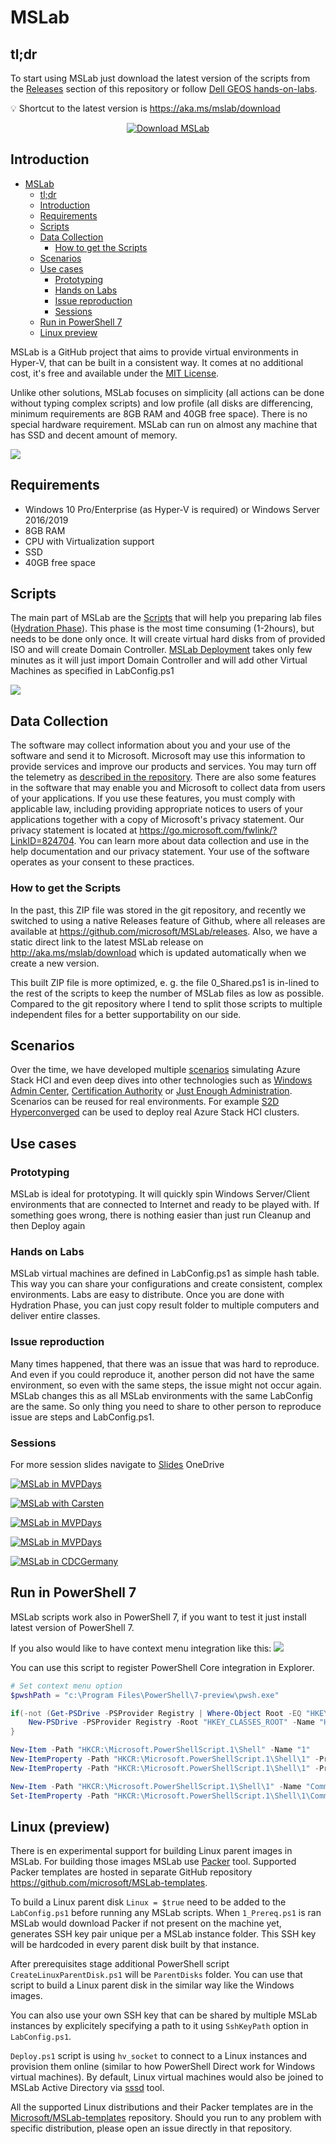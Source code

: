 # MSLab

## tl;dr

To start using MSLab just download the latest version of the scripts from the [Releases](https://github.com/microsoft/MSLab/releases) section of this repository or follow [Dell GEOS hands-on-labs](https://www.geos.to/azslabs).


💡 Shortcut to the latest version is https://aka.ms/mslab/download

<p align="center">
<a href="https://aka.ms/mslab/download"><img src="https://img.shields.io/static/v1?label=&message=Download+MSLab&color=blue&style=for-the-badge" title="Download MSLab scripts" alt="Download MSLab"></a>
</p>

## Introduction

<!-- TOC -->

- [MSLab](#mslab)
    - [tl;dr](#tldr)
    - [Introduction](#introduction)
    - [Requirements](#requirements)
    - [Scripts](#scripts)
    - [Data Collection](#data-collection)
        - [How to get the Scripts](#how-to-get-the-scripts)
    - [Scenarios](#scenarios)
    - [Use cases](#use-cases)
        - [Prototyping](#prototyping)
        - [Hands on Labs](#hands-on-labs)
        - [Issue reproduction](#issue-reproduction)
        - [Sessions](#sessions)
    - [Run in PowerShell 7](#run-in-powershell-7)
    - [Linux preview](#linux-preview)

<!-- /TOC -->

MSLab is a GitHub project that aims to provide virtual environments in Hyper-V, that can be built in a consistent way. It comes at no additional cost, it's free and available under the [MIT License](License).

Unlike other solutions, MSLab focuses on simplicity (all actions can be done without typing complex scripts) and low profile (all disks are differencing, minimum requirements are 8GB RAM and 40GB free space). There is no special hardware requirement. MSLab can run on almost any machine that has SSD and decent amount of memory.

![](Docs/media/Hyper-V_Manager01.png)

## Requirements

* Windows 10 Pro/Enterprise (as Hyper-V is required) or Windows Server 2016/2019
* 8GB RAM
* CPU with Virtualization support
* SSD
* 40GB free space

## Scripts

The main part of MSLab are the [Scripts](https://aka.ms/mslabzip) that will help you preparing lab files ([Hydration Phase](Docs/mslab-hydration.md)). This phase is the most time consuming (1-2hours), but needs to be done only once. It will create virtual hard disks from of provided ISO and will create Domain Controller. [MSLab Deployment](Docs/mslab-deployment.md) takes only few minutes as it will just import Domain Controller and will add other Virtual Machines as specified in LabConfig.ps1

![](Docs/media/Explorer01.png)

## Data Collection

The software may collect information about you and your use of the software and send it to Microsoft. Microsoft may use this information to provide services and improve our products and services. You may turn off the telemetry as [described in the repository](http://aka.ms/mslab/telemetry). There are also some features in the software that may enable you and Microsoft to collect data from users of your applications. If you use these features, you must comply with applicable law, including providing appropriate notices to users of your applications together with a copy of Microsoft's privacy statement. Our privacy statement is located at https://go.microsoft.com/fwlink/?LinkID=824704. You can learn more about data collection and use in the help documentation and our privacy statement. Your use of the software operates as your consent to these practices.

### How to get the Scripts

In the past, this ZIP file was stored in the git repository, and recently we switched to using a native Releases feature of Github, where all releases are available at https://github.com/microsoft/MSLab/releases. Also, we have a static direct link to the latest MSLab release on http://aka.ms/mslab/download which is updated automatically when we create a new version.

This built ZIP file is more optimized, e. g. the file 0_Shared.ps1 is in-lined to the rest of the scripts to keep the number of MSLab files as low as possible. Compared to the git repository where I tend to split those scripts to multiple independent files for a better supportability on our side.

## Scenarios

Over the time, we have developed multiple [scenarios](Scenarios/) simulating Azure Stack HCI and even deep dives into other technologies such as [Windows Admin Center](Scenarios/Windows%20Admin%20Center%20and%20Enterprise%20CA), [Certification Authority](Scenarios/Certification%20Authority) or [Just Enough Administration](Scenarios/BitLocker%20with%20JEA). Scenarios can be reused for real environments. For example [S2D Hyperconverged](Scenarios/S2D%20Hyperconverged) can be used to deploy real Azure Stack HCI clusters.

## Use cases

### Prototyping

MSLab is ideal for prototyping. It will quickly spin Windows Server/Client environments that are connected to Internet and ready to be played with. If something goes wrong, there is nothing easier than just run Cleanup and then Deploy again

### Hands on Labs

MSLab virtual machines are defined in LabConfig.ps1 as simple hash table. This way you can share your configurations and create consistent, complex environments. Labs are easy to distribute. Once you are done with Hydration Phase, you can just copy result folder to multiple computers and deliver entire classes.

### Issue reproduction

Many times happened, that there was an issue that was hard to reproduce. And even if you could reproduce it, another person did not have the same environment, so even with the same steps, the issue might not occur again. MSLab changes this as all MSLab environments with the same LabConfig are the same. So only thing you need to share to other person to reproduce issue are steps and LabConfig.ps1.

### Sessions

For more session slides navigate to [Slides](https://1drv.ms/u/s!AjTsLJdE37DwtrsnIehxKx7N7XgoBg?e=r1sszn) OneDrive

[![MSLab in MVPDays](/Docs/media/Deploying_AzSHCI_with_MDT.png)](https://youtu.be/Vipbhkv9wyM)

[![MSLab with Carsten](/Docs/media/Create_great_demo_environments.png)](https://youtu.be/f3EH2NOM2Eg)

[![MSLab in MVPDays](/Docs/media/Monitoring_Azure_Stack_HCI_with_Grafana_thumb.png)](https://youtu.be/0K53z4LMT4U)

[![MSLab in MVPDays](/Docs/media/S2DSimulations_presentation_thumb.png)](https://youtu.be/u7d6Go8weBc)

[![MSLab in CDCGermany](/Docs/media/MSLab_Datacenter_Simulation_presentation_thumb.png)](https://youtu.be/5IX9OLEk50Q)

## Run in PowerShell 7
MSLab scripts work also in PowerShell 7, if you want to test it just install latest version of PowerShell 7.

If you also would like to have context menu integration like this:
![](Docs/media/Explorer02pwsh.png) 

You can use this script to register PowerShell Core integration in Explorer.

```powershell
# Set context menu option
$pwshPath = "c:\Program Files\PowerShell\7-preview\pwsh.exe"

if(-not (Get-PSDrive -PSProvider Registry | Where-Object Root -EQ "HKEY_CLASSES_ROOT")) {
    New-PSDrive -PSProvider Registry -Root "HKEY_CLASSES_ROOT" -Name "HKCR"
}

New-Item -Path "HKCR:\Microsoft.PowerShellScript.1\Shell" -Name "1"
New-ItemProperty -Path "HKCR:\Microsoft.PowerShellScript.1\Shell\1" -PropertyType String -Name "MUIVerb" -Value "Run with PowerShell &Core"
New-ItemProperty -Path "HKCR:\Microsoft.PowerShellScript.1\Shell\1" -PropertyType String -Name "Icon" -Value $pwshPath

New-Item -Path "HKCR:\Microsoft.PowerShellScript.1\Shell\1" -Name "Command"
Set-ItemProperty -Path "HKCR:\Microsoft.PowerShellScript.1\Shell\1\Command" -Name "(Default)" -Value ('"{0}" "-Command" "if((Get-ExecutionPolicy ) -ne ''AllSigned'') {{ Set-ExecutionPolicy -Scope Process Bypass }}; & ''%1''"' -f $pwshPath)

```

## Linux (preview)

There is en experimental support for building Linux parent images in MSLab. For building those images MSLab use [Packer](https://www.packer.io/) tool. Supported Packer templates are hosted in separate GitHub repository https://github.com/microsoft/MSLab-templates.

To build a Linux parent disk `Linux = $true` need to be added to the `LabConfig.ps1` before running any MSLab scripts. When  `1_Prereq.ps1` is ran MSLab would download Packer if not present on the machine yet, generates SSH key pair unique per a MSLab instance folder. This SSH key will be hardcoded in every parent disk built by that instance. 

After prerequisites stage additional PowerShell script `CreateLinuxParentDisk.ps1` will be `ParentDisks` folder. You can use that script to build a Linux parent disk in the similar way like the Windows images. 

You can also use your own SSH key that can be shared by multiple MSLab instances by explicitely specifying a path to it using `SshKeyPath` option in `LabConfig.ps1`.

`Deploy.ps1` script is using `hv_socket` to connect to a Linux instances and provision them online (similar to how PowerShell Direct work for Windows virtual machines). By default, Linux virtual machines would also be joined to MSLab Active Directory via [sssd](https://sssd.io/) tool.

All the supported Linux distributions and their Packer templates are in the [Microsoft/MSLab-templates](https://github.com/microsoft/MSLab-templates) repository. Should you run to any problem with specific distribution, please open an issue directly in that repository.
